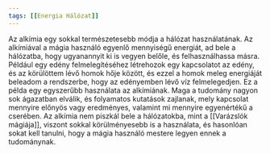 ```yaml
---
tags: [[Energia Hálózat]]
---
```

Az alkímia egy sokkal természetesebb módja a hálózat használatának. Az alkímiával a mágia használó egyenlő mennyiségű energiát, ad bele a hálózatba, hogy ugyanannyit ki is vegyen belőle, és felhasználhassa másra. Például egy edény felmelegítéséhez létrehozok egy kapcsolatot az edény, és az körülöttem lévő homok hője között, és ezzel a homok meleg energiáját beleadom a rendszerbe, hogy az edényemben lévő víz felmelegedjen. Ez a példa egy egyszerűbb használata az alkímiának. Maga a tudomány nagyon sok ágazatban elválik, és folyamatos kutatások zajlanak, mely kapcsolat mennyire előnyös vagy eredményes, valamint mi mennyire egyenértékű a cserében. Az alkímia nem piszkál bele a hálózatokba, mint a [[Varázslók mágiája]], viszont sokkal körülményesebb is a használata, és hasonlóan sokat kell tanulni, hogy a mágia használó mestere legyen ennek a tudománynak. 
